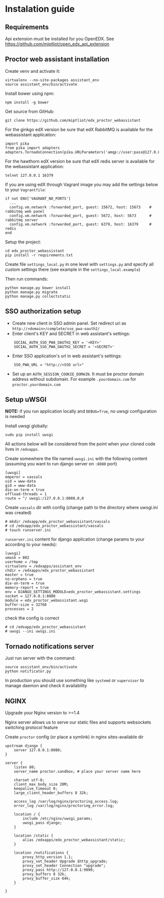 # Instalation guide

## Requirements

Api extension must be installed for you OpenEDX.
See https://github.com/miptliot/open_edx_api_extension

## Proctor web assistant installation

Create venv and activate it:
```
virtualenv --no-site-packages assistant_env
source assistant_env/bin/activate
```

Install bower using npm:
```
npm install -g bower
```

Get source from GitHub:
```
git clone https://github.com/miptliot/edx_proctor_webassistant
```

For the ginkgo edX version be sure that edX RabbitMQ is available for the webassistant application:
```
import pika
from pika import adapters
adapters.TornadoConnection(pika.URLParameters('amqp://user:pass@127.0.0.1:5673/'))
```

For the hawthorn edX version be sure that edX redis server is available for the webassistant application:
```
telnet 127.0.0.1 16379
```

If you are using edX through Vagrant image you may add the settings below to your `Vagrantfile`:
```
if not ENV['VAGRANT_NO_PORTS']
  ...
  config.vm.network :forwarded_port, guest: 15672, host: 15673    # rabbitmq web panel
  config.vm.network :forwarded_port, guest: 5672, host: 5673      # rabbitmq server
  config.vm.network :forwarded_port, guest: 6379, host: 16379     # redis
end
```

Setup the project:
```
cd edx_proctor_webassistant
pip install -r requirements.txt 
```

Create file `settings_local.py` in one level with `settings.py` and specify all custom settings there (see example in the `settings_local.example`)

Then run commands:
```
python manage.py bower install
python manage.py migrate
python manage.py collectstatic
```

## SSO authorization setup

- Create new client in SSO admin panel. Set redirect uri as `http://<domain>/complete/sso_pwa-oauth2/`
- Enter client's KEY and SECRET in web assistant's settings:
```
    SOCIAL_AUTH_SSO_PWA_OAUTH2_KEY = '<KEY>'
    SOCIAL_AUTH_SSO_PWA_OAUTH2_SECRET = '<SECRET>'
```

- Enter SSO application's url in web assistant's settings:
```
    SSO_PWA_URL = "http://<SSO url>"
```
- Set up an `AUTH_SESSION_COOKIE_DOMAIN`. It must be proctor domain address without subdomain. For example `.yourdomain.com` for `proctor.yourdomain.com`

## Setup uWSGI

**NOTE:** if you run application locally and `DEBUG=True`, no uwsgi configuration is needed

Install uwsgi globally:
```
sudo pip install uwsgi
```

All actions below will be considered from the point when your cloned code lives in `/edxapps`.

Create somewhere the file named `uwsgi.ini` with the following content (assuming you want to run django server on `:8080` port)
```
[uwsgi]
emperor = vassals
uid = www-data
gid = www-data
die-on-term = true
offload-threads = 1
route = ^/ uwsgi:/127.0.0.1:8080,0,0
```

Create `vassals` dir with config (change path to the directory where uwsgi.ini was created)
```
# mkdir /edxapp/edx_proctor_webassistant/vassals
# cd /edxapp/edx_proctor_webassistant/vassals
# touch runserver.ini
```

`runserver.ini` content for django application (change params to your according to your needs): 
```
[uwsgi]
umask = 002
userhome = /tmp
virtualenv = /edxapps/assistant_env
chdir = /edxapps/edx_proctor_webassistant
master = true
no-orphans = true
die-on-term = true
memory-report = true
env = DJANGO_SETTINGS_MODULE=edx_proctor_webassistant.settings
socket = 127.0.0.1:8080
module = edx_proctor_webassistant.wsgi
buffer-size = 32768
processes = 2
```

check the config is correct
```
# cd /edxapp/edx_proctor_webassistant
# uwsgi --ini uwsgi.ini
```

## Tornado notifications server

Just run server with the command:

```
source assistant_env/bin/activate
python notificator.py

```

In production you should use something like `systemd` or `supervisor` to manage daemon and check it availability  

## NGINX

Upgrade your Nginx version to >=1.4
 
Nginx server allows us to serve our static files and supports websockets switching protocol feature
 
Create `proctor` config (or place a symlink) in nginx sites-available dir
```
upstream django {
    server 127.0.0.1:8080;
}

server {
    listen 80;
    server_name proctor.sandbox; # place your server name here

    charset utf-8;
    client_max_body_size 20M;
    keepalive_timeout 0;
    large_client_header_buffers 8 32k;

    access_log /var/log/nginx/proctoring_access.log;
    error_log /var/log/nginx/proctoring_error.log;

    location / {
        include /etc/nginx/uwsgi_params;
        uwsgi_pass django;
    }

    location /static {
        alias /edxapps/edx_proctor_webassistant/static;
    }

    location /notifications {
        proxy_http_version 1.1;
        proxy_set_header Upgrade $http_upgrade;
        proxy_set_header Connection "upgrade";
        proxy_pass http://127.0.0.1:9090;
        proxy_buffers 8 32k;
        proxy_buffer_size 64k;
    }

}
```
